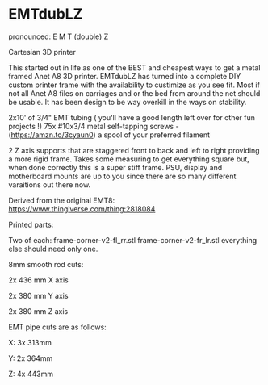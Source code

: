 # EMTdubLZ

pronounced: E M T (double) Z

Cartesian 3D printer

This started out in life as one of the BEST and cheapest ways to get a metal framed Anet A8 3D printer. EMTdubLZ has turned into a complete DIY custom printer frame with the availability to custimize as you see fit. Most if not all Anet A8 files on carriages and or the bed from around the net should be usable. It has been design to be way overkill in the ways on stability. 

2x10' of 3/4" EMT tubing ( you'll have a good length left over for other fun projects !)
75x #10x3/4 metal self-tapping screws - (https://amzn.to/3cyaun0)
a spool of your preferred filament 

2 Z axis supports that are staggered front to back and left to right providing a more rigid frame. Takes some measuring to get everything square but, when done correctly this is a super stiff frame. PSU, display and motherboard mounts are up to you since there are so many different varaitions out there now.

Derived from the original EMT8: https://www.thingiverse.com/thing:2818084

Printed parts:

Two of each:
frame-corner-v2-fl_rr.stl 
frame-corner-v2-fr_lr.stl 
everything else should need only one.

8mm smooth rod cuts:

2x 436 mm X axis

2x 380 mm Y axis

2x 380 mm Z axis

EMT pipe cuts are as follows:

X: 3x 313mm

Y: 2x 364mm

Z: 4x 443mm

